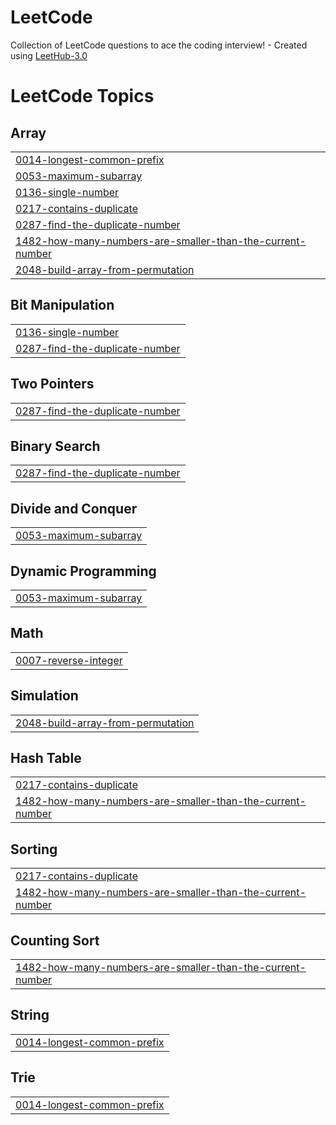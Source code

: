 # LeetCode
Collection of LeetCode questions to ace the coding interview! - Created using [LeetHub-3.0](https://github.com/raphaelheinz/LeetHub-3.0)

<!---LeetCode Topics Start-->
# LeetCode Topics
## Array
|  |
| ------- |
| [0014-longest-common-prefix](https://github.com/faizansid7/LeetCode/tree/master/0014-longest-common-prefix) |
| [0053-maximum-subarray](https://github.com/faizansid7/LeetCode/tree/master/0053-maximum-subarray) |
| [0136-single-number](https://github.com/faizansid7/LeetCode/tree/master/0136-single-number) |
| [0217-contains-duplicate](https://github.com/faizansid7/LeetCode/tree/master/0217-contains-duplicate) |
| [0287-find-the-duplicate-number](https://github.com/faizansid7/LeetCode/tree/master/0287-find-the-duplicate-number) |
| [1482-how-many-numbers-are-smaller-than-the-current-number](https://github.com/faizansid7/LeetCode/tree/master/1482-how-many-numbers-are-smaller-than-the-current-number) |
| [2048-build-array-from-permutation](https://github.com/faizansid7/LeetCode/tree/master/2048-build-array-from-permutation) |
## Bit Manipulation
|  |
| ------- |
| [0136-single-number](https://github.com/faizansid7/LeetCode/tree/master/0136-single-number) |
| [0287-find-the-duplicate-number](https://github.com/faizansid7/LeetCode/tree/master/0287-find-the-duplicate-number) |
## Two Pointers
|  |
| ------- |
| [0287-find-the-duplicate-number](https://github.com/faizansid7/LeetCode/tree/master/0287-find-the-duplicate-number) |
## Binary Search
|  |
| ------- |
| [0287-find-the-duplicate-number](https://github.com/faizansid7/LeetCode/tree/master/0287-find-the-duplicate-number) |
## Divide and Conquer
|  |
| ------- |
| [0053-maximum-subarray](https://github.com/faizansid7/LeetCode/tree/master/0053-maximum-subarray) |
## Dynamic Programming
|  |
| ------- |
| [0053-maximum-subarray](https://github.com/faizansid7/LeetCode/tree/master/0053-maximum-subarray) |
## Math
|  |
| ------- |
| [0007-reverse-integer](https://github.com/faizansid7/LeetCode/tree/master/0007-reverse-integer) |
## Simulation
|  |
| ------- |
| [2048-build-array-from-permutation](https://github.com/faizansid7/LeetCode/tree/master/2048-build-array-from-permutation) |
## Hash Table
|  |
| ------- |
| [0217-contains-duplicate](https://github.com/faizansid7/LeetCode/tree/master/0217-contains-duplicate) |
| [1482-how-many-numbers-are-smaller-than-the-current-number](https://github.com/faizansid7/LeetCode/tree/master/1482-how-many-numbers-are-smaller-than-the-current-number) |
## Sorting
|  |
| ------- |
| [0217-contains-duplicate](https://github.com/faizansid7/LeetCode/tree/master/0217-contains-duplicate) |
| [1482-how-many-numbers-are-smaller-than-the-current-number](https://github.com/faizansid7/LeetCode/tree/master/1482-how-many-numbers-are-smaller-than-the-current-number) |
## Counting Sort
|  |
| ------- |
| [1482-how-many-numbers-are-smaller-than-the-current-number](https://github.com/faizansid7/LeetCode/tree/master/1482-how-many-numbers-are-smaller-than-the-current-number) |
## String
|  |
| ------- |
| [0014-longest-common-prefix](https://github.com/faizansid7/LeetCode/tree/master/0014-longest-common-prefix) |
## Trie
|  |
| ------- |
| [0014-longest-common-prefix](https://github.com/faizansid7/LeetCode/tree/master/0014-longest-common-prefix) |
<!---LeetCode Topics End-->